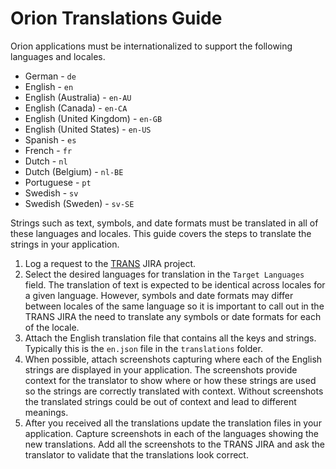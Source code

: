 # Orion Translations Guide

Orion applications must be internationalized to support the following languages and locales.

* German - `de`
* English - `en`
* English (Australia) - `en-AU`
* English (Canada) - `en-CA`
* English (United Kingdom) - `en-GB`
* English (United States) - `en-US`
* Spanish - `es`
* French - `fr`
* Dutch - `nl`
* Dutch (Belgium) - `nl-BE`
* Portuguese - `pt`
* Swedish - `sv`
* Swedish (Sweden) - `sv-SE`


Strings such as text, symbols, and date formats must be translated in all of these languages and locales. This guide covers the steps to translate the strings in your application.

1. Log a request to the [TRANS](https://jira.cerner.com/projects/TRANS/issues) JIRA project.
2. Select the desired languages for translation in the `Target Languages` field. The translation of text is expected to be identical across locales for a given language. However, symbols and date formats may differ between locales of the same language so it is important to call out in the TRANS JIRA the need to translate any symbols or date formats for each of the locale.
3. Attach the English translation file that contains all the keys and strings. Typically this is the `en.json` file in the `translations` folder.
4. When possible, attach screenshots capturing where each of the English strings are displayed in your application. The screenshots provide context for the translator to show where or how these strings are used so the strings are correctly translated with context. Without screenshots the translated strings could be out of context and lead to different meanings.
5. After you received all the translations update the translation files in your application. Capture screenshots in each of the languages showing the new translations. Add all the screenshots to the TRANS JIRA and ask the translator to validate that the translations look correct.

